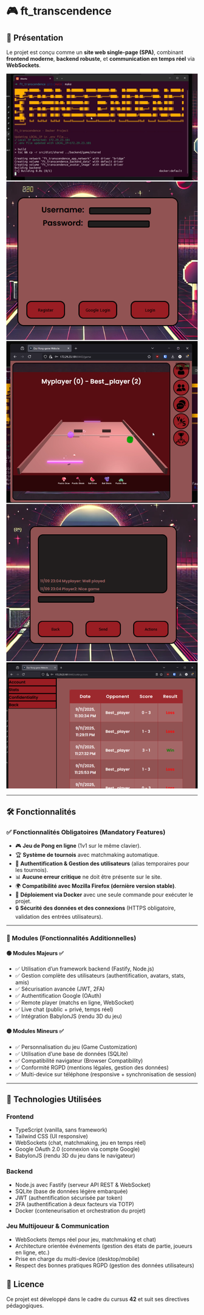 # 🎮 ft_transcendence
## 🚀 Présentation

Le projet est conçu comme un **site web single-page (SPA)**, combinant **frontend moderne**, **backend robuste**, et **communication en temps réel** via **WebSockets**.

![BUILD_IMAGE](./ressources/ft_transcendence_0.png)
![REGISTER_IMAGE](./ressources/ft_transcendence_4.png)
![PLAY_IMAGE](./ressources/ft_transcendence_1.png)
![SOCIALIZE_IMAGE](./ressources/ft_transcendence_2.png)
![STATS_IMAGE](./ressources/ft_transcendence_3.png)


---

## 🛠️ Fonctionnalités
### **✅ Fonctionnalités Obligatoires (Mandatory Features)**

- 🎮 **Jeu de Pong en ligne** (1v1 sur le même clavier).  
- 🏆 **Système de tournois** avec matchmaking automatique.  
- 🔐 **Authentification & Gestion des utilisateurs** (alias temporaires pour les tournois).  
- 📊 **Aucune erreur critique** ne doit être présente sur le site.  
- 🌍 **Compatibilité avec Mozilla Firefox (dernière version stable)**.  
- 🐳 **Déploiement via Docker** avec une seule commande pour exécuter le projet.  
- 🔒 **Sécurité des données et des connexions** (HTTPS obligatoire, validation des entrées utilisateurs).  

---

### **📌 Modules (Fonctionnalités Additionnelles)**  
#### 🟢 Modules Majeurs ✅  
- ✅ Utilisation d’un framework backend (Fastify, Node.js)
- ✅ Gestion complète des utilisateurs (authentification, avatars, stats, amis)
- ✅ Sécurisation avancée (JWT, 2FA)
- ✅ Authentification Google (OAuth)
- ✅ Remote player (matchs en ligne, WebSocket)
- ✅ Live chat (public + privé, temps réel)
- ✅ Intégration BabylonJS (rendu 3D du jeu)

#### 🟡 Modules Mineurs ✅  
- ✅ Personnalisation du jeu (Game Customization)
- ✅ Utilisation d’une base de données (SQLite)
- ✅ Compatibilité navigateur (Browser Compatibility)
- ✅ Conformité RGPD (mentions légales, gestion des données)
- ✅ Multi-device sur téléphone (responsive + synchronisation de session)

---

## 📌 Technologies Utilisées
### **Frontend**
- TypeScript (vanilla, sans framework)
- Tailwind CSS (UI responsive)
- WebSockets (chat, matchmaking, jeu en temps réel)
- Google OAuth 2.0 (connexion via compte Google)
- BabylonJS (rendu 3D du jeu dans le navigateur)

### **Backend**
- Node.js avec Fastify (serveur API REST & WebSocket)
- SQLite (base de données légère embarquée)
- JWT (authentification sécurisée par token)
- 2FA (authentification à deux facteurs via TOTP)
- Docker (conteneurisation et orchestration du projet)

### **Jeu Multijoueur & Communication**
- WebSockets (temps réel pour jeu, matchmaking et chat)
- Architecture orientée événements (gestion des états de partie, joueurs en ligne, etc.)
- Prise en charge du multi-device (desktop/mobile)
- Respect des bonnes pratiques RGPD (gestion des données utilisateurs)

## 📜 Licence
Ce projet est développé dans le cadre du cursus **42** et suit ses directives pédagogiques.  
